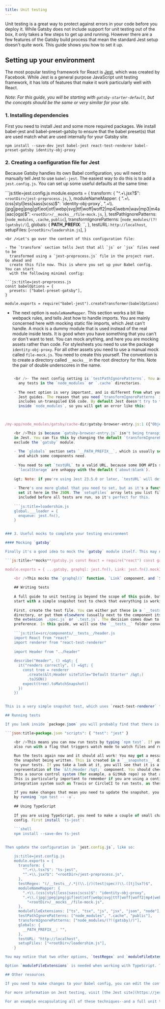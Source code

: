 ```yaml
---
title: Unit testing
---
```


Unit testing is a great way to protect against errors in your code before you deploy it. While Gatsby does not include support for unit testing out of the box, it only takes a few steps to get up and running. However there are a few features of the Gatsby build process that mean the standard Jest setup doesn't quite work. This guide shows you how to set it up.

## Setting up your environment

The most popular testing framework for React is [Jest](https://jestjs.io/), which was created by Facebook. While Jest is a general purpose JavaScript unit testing framework, it has lots of features that make it work particularly well with React.

*Note: For this guide, you will be starting with `gatsby-starter-default`, but the concepts should be the same or very similar for your site.*

### 1. Installing dependencies

First you need to install Jest and some more required packages. We install babel-jest and babel-preset-gatsby to ensure that the babel preset(s) that are used match what are used internally for your Gatsby site.

```shell
npm install --save-dev jest babel-jest react-test-renderer babel-preset-gatsby identity-obj-proxy
```

### 2. Creating a configuration file for Jest

Because Gatsby handles its own Babel configuration, you will need to manually tell Jest to use `babel-jest`. The easiest way to do this is to add a `jest.config.js`. You can set up some useful defaults at the same time:

```js:title=jest.config.js module.exports = { transform: { "^.+\\.jsx?$": `<rootDir>/jest-preprocess.js`, }, moduleNameMapper: { ".+\\.(css|styl|less|sass|scss)$": `identity-obj-proxy`, ".+\\.(jpg|jpeg|png|gif|eot|otf|webp|svg|ttf|woff|woff2|mp4|webm|wav|mp3|m4a|aac|oga)$": `<rootDir>/__mocks__/file-mock.js`, }, testPathIgnorePatterns: [`node_modules`, `.cache`, `public`], transformIgnorePatterns: [`node_modules/(?!(gatsby)/)`], globals: { **PATH_PREFIX**: ``, }, testURL: `http://localhost`, setupFiles: [`<rootDir>/loadershim.js`], }

    <br />Let's go over the content of this configuration file:
    
    - The `transform` section tells Jest that all `js` or `jsx` files need to be
      transformed using a `jest-preprocess.js` file in the project root. Go ahead and
      create this file now. This is where you set up your Babel config. You can start
      with the following minimal config:
    
    ```js:title=jest-preprocess.js
    const babelOptions = {
      presets: ["babel-preset-gatsby"],
    }
    
    module.exports = require("babel-jest").createTransformer(babelOptions)
    

- The next option is `moduleNameMapper`. This section works a bit like webpack rules, and tells Jest how to handle imports. You are mainly concerned here with mocking static file imports, which Jest can't handle. A mock is a dummy module that is used instead of the real module inside tests. It is good when you have something that you can't or don't want to test. You can mock anything, and here you are mocking assets rather than code. For stylesheets you need to use the package `identity-obj-proxy`. For all other assets you need to use a manual mock called `file-mock.js`. You need to create this yourself. The convention is to create a directory called `__mocks__` in the root directory for this. Note the pair of double underscores in the name.

```js:title=**mocks**/file-mock.js module.exports = "test-file-stub"

    <br />- The next config setting is `testPathIgnorePatterns`. You are telling Jest to ignore
      any tests in the `node_modules` or `.cache` directories.
    
    - The next option is very important, and is different from what you'll find in other
      Jest guides. The reason that you need `transformIgnorePatterns` is because Gatsby
      includes un-transpiled ES6 code. By default Jest doesn't try to transform code
      inside `node_modules`, so you will get an error like this:
    
    

/my-app/node_modules/gatsby/cache-dir/gatsby-browser-entry.js:1 ({"Object.<anonymous>":function(module,exports,require,__dirname,__filename,global,jest){import React from "react" ^^^^^^ SyntaxError: Unexpected token import

    <br />This is because `gatsby-browser-entry.js` isn't being transpiled before running
    in Jest. You can fix this by changing the default `transformIgnorePatterns` to
    exclude the `gatsby` module.
    
    - The `globals` section sets `__PATH_PREFIX__`, which is usually set by Gatsby,
      and which some components need.
    
    - You need to set `testURL` to a valid URL, because some DOM APIs such as
      `localStorage` are unhappy with the default (`about:blank`).
    
    &gt; Note: if you're using Jest 23.5.0 or later, `testURL` will default to `http://localhost` so you can skip this setting.
    
    - There's one more global that you need to set, but as it's a function you can't
      set it here in the JSON. The `setupFiles` array lets you list files that will be
      included before all tests are run, so it's perfect for this.
    
    ```js:title=loadershim.js
    global.___loader = {
      enqueue: jest.fn(),
    }
    

### 3. Useful mocks to complete your testing environment

#### Mocking `gatsby`

Finally it's a good idea to mock the `gatsby` module itself. This may not be needed at first, but will make things a lot easier if you want to test components that use `Link` or GraphQL.

```js:title=**mocks**/gatsby.js const React = require("react") const gatsby = jest.requireActual("gatsby")

module.exports = { ...gatsby, graphql: jest.fn(), Link: jest.fn().mockImplementation( // these props are invalid for an `a` tag ({ activeClassName, activeStyle, getProps, innerRef, partiallyActive, ref, replace, to, ...rest }) => React.createElement("a", { ...rest, href: to, }) ), StaticQuery: jest.fn(), useStaticQuery: jest.fn(), }

    <br />This mocks the `graphql()` function, `Link` component, and `StaticQuery` component.
    
    ## Writing tests
    
    A full guide to unit testing is beyond the scope of this guide, but you can
    start with a simple snapshot test to check that everything is working.
    
    First, create the test file. You can either put these in a `__tests__`
    directory, or put them elsewhere (usually next to the component itself), with
    the extension `.spec.js` or `.test.js`. The decision comes down to your own
    preference. In this guide, we will use the `__tests__` folder convention. Let's create a test for our header component, so create a `header.js` file in `src/components/__tests__/`:
    
    ```js:title=src/components/__tests__/header.js
    import React from "react"
    import renderer from "react-test-renderer"
    
    import Header from "../header"
    
    describe("Header", () =&gt; {
      it("renders correctly", () =&gt; {
        const tree = renderer
          .create(&lt;Header siteTitle="Default Starter" /&gt;)
          .toJSON()
        expect(tree).toMatchSnapshot()
      })
    })
    

This is a very simple snapshot test, which uses `react-test-renderer` to render the component, and then generates a snapshot of it on first run. It then compares future snapshots against this, which means you can quickly check for regressions. Visit [the Jest docs](https://jestjs.io/docs/en/getting-started) to learn more about other tests that you can write.

## Running tests

If you look inside `package.json` you will probably find that there is already a script for `test`, which just outputs an error message. Change this to use the `jest` executable that we now have available, like so:

```json:title=package.json "scripts": { "test": "jest" }

    <br />This means you can now run tests by typing `npm test`. If you want you could
    also run with a flag that triggers watch mode to watch files and run tests when they are changed: `npm test -- --watch`.
    
    Run the tests again now and it should all work! You may get a message about
    the snapshot being written. This is created in a `__snapshots__` directory next
    to your tests. If you take a look at it, you will see that it is a JSON
    representation of the `&lt;Header /&gt;` component. You should check your snapshot files
    into a source control system (for example, a GitHub repo) so that any changes are tracked in history.
    This is particularly important to remember if you are using a continuous
    integration system such as Travis or CircleCI to run tests, as these will fail if the snapshot is not checked into source control.
    
    If you make changes that mean you need to update the snapshot, you can do this
    by running `npm test -- -u`.
    
    ## Using TypeScript
    
    If you are using TypeScript, you need to make a couple of small changes to your
    config. First install `ts-jest`:
    
    ```shell
    npm install --save-dev ts-jest
    

Then update the configuration in `jest.config.js`, like so:

    js:title=jest.config.js
    module.exports = {
      transform: {
        "^.+\\.tsx?$": "ts-jest",
        "^.+\\.jsx?$": "<rootDir>/jest-preprocess.js",
      },
      testRegex: "(/__tests__/.*|(\\.|/)(test|spec))\\.([tj]sx?)$",
      moduleNameMapper: {
        ".+\\.(css|styl|less|sass|scss)$": "identity-obj-proxy",
        ".+\\.(jpg|jpeg|png|gif|eot|otf|webp|svg|ttf|woff|woff2|mp4|webm|wav|mp3|m4a|aac|oga)$":
          "<rootDir>/__mocks__/file-mock.js",
      },
      moduleFileExtensions: ["ts", "tsx", "js", "jsx", "json", "node"],
      testPathIgnorePatterns: ["node_modules", ".cache", "public"],
      transformIgnorePatterns: ["node_modules/(?!(gatsby)/)"],
      globals: {
        __PATH_PREFIX__: "",
      },
      testURL: "http://localhost",
      setupFiles: ["<rootDir>/loadershim.js"],
    }

You may notice that two other options, `testRegex` and `moduleFileExtensions`, have been added. Option `testRegex` is the pattern telling Jest which files contain tests. The pattern above matches any `.js`, `.jsx`, `.ts` or `.tsx` file inside a `__tests__` directory, or any file elsewhere with the extension `.test.js`, `.test.jsx`, `.test.ts`, `.test.tsx`, or `.spec.js`, `.spec.jsx`, `.spec.ts`, `.spec.tsx`.

Option `moduleFileExtensions` is needed when working with TypeScript. The only thing it is doing is telling Jest which file extensions you can import in your files without making precise the file extension. By default, it works with `js`, `json`, `jsx`, `node` file extensions so we just need to add `ts` and `tsx`. You can read more about it in [Jest's documentation](https://jestjs.io/docs/en/configuration.html#modulefileextensions-array-string).

## Other resources

If you need to make changes to your Babel config, you can edit the config in `jest-preprocess.js`. You may need to enable some of the plugins used by Gatsby, though remember you may need to install the Babel 7 versions. See [the Gatsby Babel config guide](/docs/babel) for some examples.

For more information on Jest testing, visit [the Jest site](https://jestjs.io/docs/en/getting-started).

For an example encapsulating all of these techniques--and a full unit test suite with [@testing-library/react](https://github.com/testing-library/react-testing-library), check out the [using-jest](https://github.com/gatsbyjs/gatsby/tree/master/examples/using-jest) example.